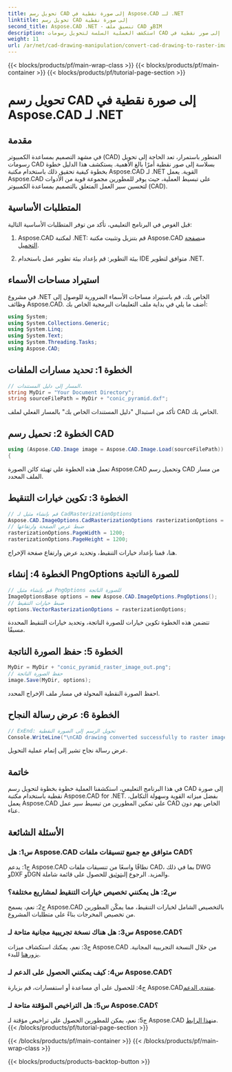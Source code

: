 ```yaml
---
title: تحويل رسم CAD إلى صورة نقطية في Aspose.CAD لـ .NET
linktitle: تحويل رسم CAD إلى صورة نقطية
second_title: Aspose.CAD .NET - تنسيق ملف CAD وBIM
description: استكشف العملية السلسة لتحويل رسومات CAD إلى صور نقطية في .NET باستخدام Aspose.CAD. أطلق العنان لسير العمل الفعال وحسّن مشاريع التصميم بمساعدة الكمبيوتر الخاصة بك دون عناء.
weight: 11
url: /ar/net/cad-drawing-manipulation/convert-cad-drawing-to-raster-image/
---
```


{{< blocks/products/pf/main-wrap-class >}}
{{< blocks/products/pf/main-container >}}
{{< blocks/products/pf/tutorial-page-section >}}

# تحويل رسم CAD إلى صورة نقطية في Aspose.CAD لـ .NET

## مقدمة

في مشهد التصميم بمساعدة الكمبيوتر (CAD) المتطور باستمرار، تعد الحاجة إلى تحويل رسومات CAD بسلاسة إلى صور نقطية أمرًا بالغ الأهمية. يستكشف هذا الدليل خطوة بخطوة كيفية تحقيق ذلك باستخدام مكتبة Aspose.CAD لـ .NET القوية. يعمل Aspose.CAD على تبسيط العملية، حيث يوفر للمطورين مجموعة قوية من الأدوات لتحسين سير العمل المتعلق بالتصميم بمساعدة الكمبيوتر (CAD).

## المتطلبات الأساسية

قبل الغوص في البرنامج التعليمي، تأكد من توفر المتطلبات الأساسية التالية:

1.  Aspose.CAD لمكتبة .NET: قم بتنزيل وتثبيت مكتبة Aspose.CAD من[صفحة التحميل](https://releases.aspose.com/cad/net/).

2. بيئة التطوير: قم بإعداد بيئة تطوير عمل باستخدام IDE متوافق لتطوير .NET.

## استيراد مساحات الأسماء

في مشروع .NET الخاص بك، قم باستيراد مساحات الأسماء الضرورية للوصول إلى وظائف Aspose.CAD. أضف ما يلي في بداية ملف التعليمات البرمجية الخاص بك:

```csharp
using System;
using System.Collections.Generic;
using System.Linq;
using System.Text;
using System.Threading.Tasks;
using Aspose.CAD;
```

## الخطوة 1: تحديد مسارات الملفات

```csharp
// المسار إلى دليل المستندات.
string MyDir = "Your Document Directory";
string sourceFilePath = MyDir + "conic_pyramid.dxf";
```

تأكد من استبدال "دليل المستندات الخاص بك" بالمسار الفعلي لملف CAD الخاص بك.

## الخطوة 2: تحميل رسم CAD

```csharp
using (Aspose.CAD.Image image = Aspose.CAD.Image.Load(sourceFilePath))
{
```

تعمل هذه الخطوة على تهيئة كائن الصورة Aspose.CAD وتحميل رسم CAD من مسار الملف المحدد.

## الخطوة 3: تكوين خيارات التنقيط

```csharp
// قم بإنشاء مثيل لـ CadRasterizationOptions
Aspose.CAD.ImageOptions.CadRasterizationOptions rasterizationOptions = new Aspose.CAD.ImageOptions.CadRasterizationOptions();
// ضبط عرض الصفحة وارتفاعها
rasterizationOptions.PageWidth = 1200;
rasterizationOptions.PageHeight = 1200;
```

هنا، قمنا بإعداد خيارات التنقيط، وتحديد عرض وارتفاع صفحة الإخراج.

## الخطوة 4: إنشاء PngOptions للصورة الناتجة

```csharp
// قم بإنشاء مثيل PngOptions للصورة الناتجة
ImageOptionsBase options = new Aspose.CAD.ImageOptions.PngOptions();
// ضبط خيارات التنقيط
options.VectorRasterizationOptions = rasterizationOptions;
```

تتضمن هذه الخطوة تكوين خيارات للصورة الناتجة، وتحديد خيارات التنقيط المحددة مسبقًا.

## الخطوة 5: حفظ الصورة الناتجة

```csharp
MyDir = MyDir + "conic_pyramid_raster_image_out.png";
// حفظ الصورة الناتجة
image.Save(MyDir, options);
```

احفظ الصورة النقطية المحولة في مسار ملف الإخراج المحدد.

## الخطوة 6: عرض رسالة النجاح

```csharp
// ExEnd: تحويل الرسم إلى الصورة النقطية
Console.WriteLine("\nCAD drawing converted successfully to raster image format.\nFile saved at " + MyDir);
```

عرض رسالة نجاح تشير إلى إتمام عملية التحويل.

## خاتمة

في هذا البرنامج التعليمي، استكشفنا العملية خطوة بخطوة لتحويل رسم CAD إلى صورة نقطية باستخدام مكتبة Aspose.CAD for .NET. بفضل ميزاته القوية وسهولة التكامل، يعمل Aspose.CAD على تمكين المطورين من تبسيط سير عمل CAD الخاص بهم دون عناء.

## الأسئلة الشائعة

### س1: هل Aspose.CAD متوافق مع جميع تنسيقات ملفات CAD؟

ج1: يدعم Aspose.CAD نطاقًا واسعًا من تنسيقات ملفات CAD، بما في ذلك DWG وDXF وDGN والمزيد. الرجوع إلى[توثيق](https://reference.aspose.com/cad/net/) للحصول على قائمة شاملة.

### س2: هل يمكنني تخصيص خيارات التنقيط لمشاريع مختلفة؟

ج2: نعم، يسمح Aspose.CAD بالتخصيص الشامل لخيارات التنقيط، مما يمكّن المطورين من تخصيص المخرجات بناءً على متطلبات المشروع.

### س3: هل هناك نسخة تجريبية مجانية متاحة لـ Aspose.CAD؟

 ج3: نعم، يمكنك استكشاف ميزات Aspose.CAD من خلال النسخة التجريبية المجانية. يزور[هنا](https://releases.aspose.com/) للبدء.

### س4: كيف يمكنني الحصول على الدعم لـ Aspose.CAD؟

 ج4: للحصول على أي مساعدة أو استفسارات، قم بزيارة Aspose.CAD[منتدى الدعم](https://forum.aspose.com/c/cad/19).

### س5: هل التراخيص المؤقتة متاحة لـ Aspose.CAD؟
 
 ج5: نعم، يمكن للمطورين الحصول على تراخيص مؤقتة لـ Aspose.CAD من[هذا الرابط](https://purchase.aspose.com/temporary-license/).
{{< /blocks/products/pf/tutorial-page-section >}}

{{< /blocks/products/pf/main-container >}}
{{< /blocks/products/pf/main-wrap-class >}}

{{< blocks/products/products-backtop-button >}}
